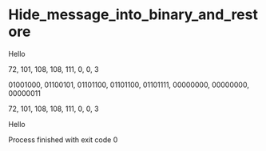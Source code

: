 # Hide_message_into_binary_and_restore
Hello

72, 101, 108, 108, 111, 0, 0, 3

01001000, 01100101, 01101100, 01101100, 01101111, 00000000, 00000000, 00000011

72, 101, 108, 108, 111, 0, 0, 3

Hello

Process finished with exit code 0
